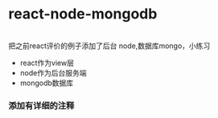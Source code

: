 # react-node-mongodb  
<br>把之前react评价的例子添加了后台 node,数据库mongo，小练习
* react作为view层  
* node作为后台服务端
* mongodb数据库

###  添加有详细的注释
